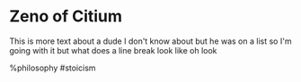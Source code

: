 # Zeno of Citium

This is more text about a dude I don't know about but he was on a list so I'm going with it but what does a line break look like oh look

%philosophy \#stoicism



